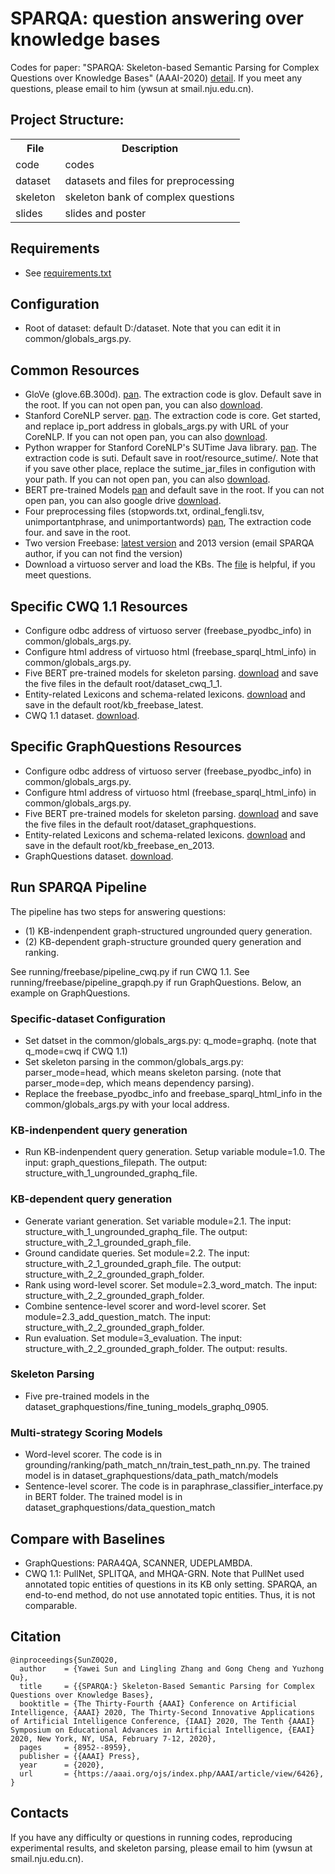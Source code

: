 # SPARQA: question answering over knowledge bases

Codes for paper: "SPARQA: Skeleton-based Semantic Parsing for Complex Questions over Knowledge Bases" (AAAI-2020) [detail](https://www.aaai.org/Papers/AAAI/2020GB/AAAI-SunY.3419.pdf).
If you meet any questions, please email to him (ywsun at smail.nju.edu.cn).

## Project Structure:

<table>
    <tr>
        <th>File</th><th>Description</th>
    </tr>
    <tr>
        <td>code</td><td>codes</td>
    </tr>
    <tr>
        <td>dataset</td><td>datasets and files for preprocessing </td>
    </tr>
    <tr>
        <td>skeleton</td><td>skeleton bank of complex questions</td>
    </tr>
    <tr>
        <td>slides</td><td>slides and poster</td>
    </tr>
</table>
 
## Requirements
* See [requirements.txt](https://github.com/nju-websoft/SPARQA/blob/master/code/requirements.txt)

## Configuration
* Root of dataset: default D:/dataset. Note that you can edit it in common/globals_args.py. 

## Common Resources
* GloVe (glove.6B.300d). [pan](https://pan.baidu.com/s/1ZwIqiv4L75FojS1AD7cahQ). The extraction code is glov. Default save in the root. If you can not open pan, you can also [download](https://nlp.stanford.edu/projects/glove/).
* Stanford CoreNLP server. [pan](https://pan.baidu.com/s/1_aJ4kRCTH8p9jOyc5usweA). The extraction code is core. Get started, and replace ip_port address in globals_args.py with URL of your CoreNLP. If you can not open pan, you can also [download](https://stanfordnlp.github.io/CoreNLP/corenlp-server.html).
* Python wrapper for Stanford CoreNLP's SUTime Java library. [pan](https://pan.baidu.com/s/1g0xuyeWrdrfdE-QGdzoiKA). The extraction code is suti. Default save in root/resource_sutime/. Note that if you save other place, replace the sutime_jar_files in configution with your path. If you can not open pan, you can also [download](https://github.com/FraBle/python-sutime). 
* BERT pre-trained Models [pan](https://pan.baidu.com/s/1-s7ccB6WLXKFhTnQgwwhCg) and default save in the root. If you can not open pan, you can also google drive [download](https://drive.google.com/drive/folders/1tlUF7ALLLXiHu280gPdlVyQlGvJFklGC?usp=sharing).
* Four preprocessing files (stopwords.txt, ordinal_fengli.tsv, unimportantphrase, and unimportantwords) [pan](https://pan.baidu.com/s/1Ht96jORpkaCllOLlIol8UQ), The extraction code four. and save in the root.
* Two version Freebase: [latest version](https://developers.google.com/freebase) and 2013 version (email SPARQA author, if you can not find the version)
* Download a virtuoso server and load the KBs. The [file](http://ws.nju.edu.cn/blog/2017/03/virtuoso%E5%AE%89%E8%A3%85%E5%92%8C%E5%AF%BC%E5%85%A5%E6%95%B0%E6%8D%AE/) is helpful, if you meet questions.

## Specific CWQ 1.1 Resources
* Configure odbc address of virtuoso server (freebase_pyodbc_info) in common/globals_args.py. 
* Configure html address of virtuoso html (freebase_sparql_html_info) in common/globals_args.py. 
* Five BERT pre-trained models for skeleton parsing. [download](https://drive.google.com/drive/folders/1t4Rb2feVOSGF_5lRBHwrB_GfxyL2rqby) and save the five files in the default root/dataset_cwq_1_1.
* Entity-related Lexicons and schema-related lexicons. [download](https://drive.google.com/drive/folders/1t4Rb2feVOSGF_5lRBHwrB_GfxyL2rqby) and save in the default root/kb_freebase_latest.
* CWQ 1.1 dataset. [download](https://github.com/nju-websoft/SPARQA/tree/master/dataset/dataset_cwq_1_1).

## Specific GraphQuestions Resources
* Configure odbc address of virtuoso server (freebase_pyodbc_info) in common/globals_args.py. 
* Configure html address of virtuoso html (freebase_sparql_html_info) in common/globals_args.py. 
* Five BERT pre-trained models for skeleton parsing. [download](https://drive.google.com/drive/folders/1Mjpan599INCVRgRQTsirgVdyt29iKblO) and save the five files in the default root/dataset_graphquestions.
* Entity-related Lexicons and schema-related lexicons. [download](https://drive.google.com/drive/folders/1Mjpan599INCVRgRQTsirgVdyt29iKblO) and save in the default root/kb_freebase_en_2013.
* GraphQuestions dataset. [download](https://github.com/nju-websoft/SPARQA/tree/master/dataset/dataset_graphquestions).

## Run SPARQA Pipeline
The pipeline has two steps for answering questions: 

* (1) KB-indenpendent graph-structured ungrounded query generation.
* (2) KB-dependent graph-structure grounded query generation and ranking.

See running/freebase/pipeline_cwq.py if run CWQ 1.1.
See running/freebase/pipeline_grapqh.py if run GraphQuestions.
Below, an example on GraphQuestions.

### Specific-dataset Configuration

* Set datset in the common/globals_args.py: q_mode=graphq. (note that q_mode=cwq if CWQ 1.1)
* Set skeleton parsing in the common/globals_args.py: parser_mode=head, which means skeleton parsing. (note that parser_mode=dep, which means dependency parsing).
* Replace the freebase_pyodbc_info and freebase_sparql_html_info in the common/globals_args.py with your local address.

### KB-indenpendent query generation
* Run KB-indenpendent query generation. Setup variable module=1.0. The input: graph_questions_filepath. The output: structure_with_1_ungrounded_graphq_file.

### KB-dependent query generation
* Generate variant generation. Set variable module=2.1. The input: structure_with_1_ungrounded_graphq_file. The output: structure_with_2_1_grounded_graph_file.
* Ground candidate queries. Set module=2.2. The input: structure_with_2_1_grounded_graph_file. The output: structure_with_2_2_grounded_graph_folder.
* Rank using word-level scorer. Set module=2.3_word_match. The input: structure_with_2_2_grounded_graph_folder.
* Combine sentence-level scorer and word-level scorer. Set module=2.3_add_question_match. The input: structure_with_2_2_grounded_graph_folder.
* Run evaluation. Set module=3_evaluation. The input: structure_with_2_2_grounded_graph_folder. The output: results.

### Skeleton Parsing
* Five pre-trained models in the dataset_graphquestions/fine_tuning_models_graphq_0905.

### Multi-strategy Scoring Models
* Word-level scorer. The code is in grounding/ranking/path_match_nn/train_test_path_nn.py. The trained model is in dataset_graphquestions/data_path_match/models
* Sentence-level scorer. The code is in paraphrase_classifier_interface.py in BERT folder. The trained model is in dataset_graphquestions/data_question_match

## Compare with Baselines
* GraphQuestions: PARA4QA, SCANNER, UDEPLAMBDA.
* CWQ 1.1: PullNet, SPLITQA, and MHQA-GRN. Note that PullNet used annotated topic entities of questions in its KB only setting. SPARQA, an end-to-end method, do not use annotated topic entities. Thus, it is not comparable.

## Citation

	@inproceedings{SunZ0Q20,
	  author    = {Yawei Sun and Lingling Zhang and Gong Cheng and Yuzhong Qu},
	  title     = {{SPARQA:} Skeleton-Based Semantic Parsing for Complex Questions over Knowledge Bases},
	  booktitle = {The Thirty-Fourth {AAAI} Conference on Artificial Intelligence, {AAAI} 2020, The Thirty-Second Innovative Applications of Artificial Intelligence Conference, {IAAI} 2020, The Tenth {AAAI} Symposium on Educational Advances in Artificial Intelligence, {EAAI} 2020, New York, NY, USA, February 7-12, 2020},
	  pages     = {8952--8959},
	  publisher = {{AAAI} Press},
	  year      = {2020},
	  url       = {https://aaai.org/ojs/index.php/AAAI/article/view/6426},
	}

## Contacts
If you have any difficulty or questions in running codes, reproducing experimental results, and skeleton parsing, please email to him (ywsun at smail.nju.edu.cn).
